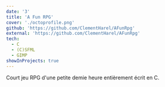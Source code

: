 ```yaml
---
date: '3'
title: 'A Fun RPG'
cover: './octoprofile.png'
github: 'https://github.com/ClementHarel/AFunRpg'
external: 'https://github.com/ClementHarel/AFunRpg'
tech:
  - C
  - (C)SFML
  - GIMP
showInProjects: true
---
```


Court jeu RPG d'une petite demie heure entièrement écrit en C.
